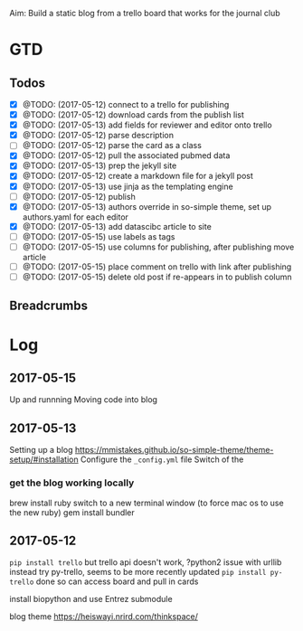 Aim: Build a static blog from a trello board that works for the journal club

# GTD

## Todos

- [x] @TODO: (2017-05-12) connect to a trello for publishing
- [x] @TODO: (2017-05-12) download cards from the publish list
- [x] @TODO: (2017-05-13) add fields for reviewer and editor onto trello
- [x] @TODO: (2017-05-12) parse description
- [ ] @TODO: (2017-05-12) parse the card as a class
- [x] @TODO: (2017-05-12) pull the associated pubmed data
- [x] @TODO: (2017-05-13) prep the jekyll site
- [x] @TODO: (2017-05-12) create a markdown file for a jekyll post
- [x] @TODO: (2017-05-13) use jinja as the templating engine
- [ ] @TODO: (2017-05-12) publish
- [x] @TODO: (2017-05-13) authors override in so-simple theme, set up authors.yaml for each editor
- [x] @TODO: (2017-05-13) add datascibc article to site
- [ ] @TODO: (2017-05-15) use labels as tags
- [ ] @TODO: (2017-05-15) use columns for publishing, after publishing move article
- [ ] @TODO: (2017-05-15) place comment on trello with link after publishing
- [ ] @TODO: (2017-05-15) delete old post if re-appears in to publish column

## Breadcrumbs




# Log

## 2017-05-15
Up and runnning
Moving code into blog

## 2017-05-13
Setting up a blog
https://mmistakes.github.io/so-simple-theme/theme-setup/#installation
Configure the `_config.yml` file
Switch of the




### get the blog working locally
brew install ruby
switch to a new terminal window (to force mac os to use the new ruby)
gem install bundler



## 2017-05-12
`pip install trello`
but trello api doesn't work, ?python2 issue with urllib
instead try py-trello, seems to be more recently updated
`pip install py-trello`
done
so can access board and pull in cards

install biopython and use Entrez submodule

blog theme
https://heiswayi.nrird.com/thinkspace/
